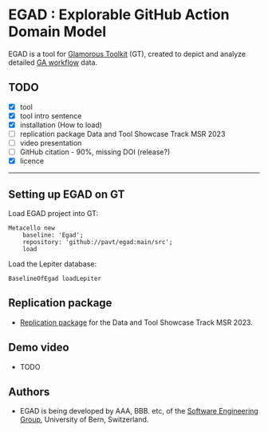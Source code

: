 # EGAD : Explorable GitHub Action Domain Model

EGAD is a tool for [Glamorous Toolkit](https://github.com/feenkcom/gtoolkit) (GT), created to depict and analyze detailed [ GA workflow](https://github.com/features/actions) data.



## TODO

- [X] tool
- [X] tool intro sentence 
- [X] installation (How to load) 
- [ ] replication package Data and Tool Showcase Track MSR 2023
- [ ] video presentation
- [ ] GitHub citation - 90%, missing DOI (release?)
- [X] licence

------

## Setting up EGAD on GT

Load EGAD project into GT:
```
Metacello new
	baseline: 'Egad';
	repository: 'github://pavt/egad:main/src';
	load
```

Load the Lepiter database:
```
BaselineOfEgad loadLepiter
```
## Replication package 

- [Replication package](https://github.com/pavt/egad/blob/main/documentation/replication-package.md) for the Data and Tool Showcase Track MSR 2023.

## Demo video

- TODO

## Authors

- EGAD is being developed by AAA, BBB. etc, of the [Software Engineering Group](https://seg.inf.unibe.ch), University of Bern, Switzerland.





